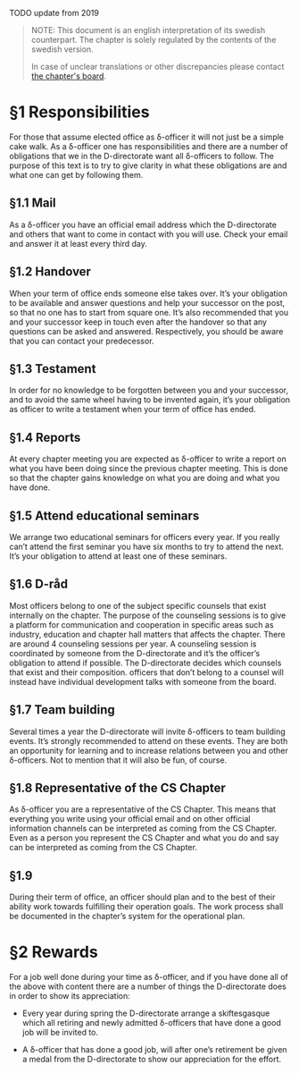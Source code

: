TODO update from 2019
> NOTE: This document is an english interpretation of its swedish counterpart. The chapter is solely regulated by the contents of the swedish version. 
> 
> In case of unclear translations or other discrepancies please contact [the chapter's board](mailto:drek@datasektionen.se).

§1 Responsibilities
============



For those that assume elected office as δ-officer it will not just be a simple cake walk. As a δ-officer one has responsibilities and there are a number of obligations that we in the D-directorate want all δ-officers to follow. The purpose of this text is to try to give clarity in what these obligations are and what one can get by following them.

§1.1 Mail
----

As a δ-officer you have an official email address which the D-directorate and others that want to come in contact with you will use. Check your email and answer it at least every third day.

§1.2 Handover
-----------

When your term of office ends someone else takes over. It’s your obligation to be available and answer questions and help your successor on the post, so that no one has to start from square one. It’s also recommended that you and your successor keep in touch even after the handover so that any questions can be asked and answered. Respectively, you should be aware that you can contact your predecessor.

§1.3 Testament
----------

In order for no knowledge to be forgotten between you and your successor, and to avoid the same wheel having to be invented again, it’s your obligation as officer to write a testament when your term of office has ended.

§1.4 Reports
---------

At every chapter meeting you are expected as δ-officer to write a report on what you have been doing since the previous chapter meeting. This is done so that the chapter gains knowledge on what you are doing and what you have done.

§1.5 Attend educational seminars
----------------

We arrange two educational seminars for officers every year. If you really can’t attend the first seminar you have six months to try to attend the next. It’s your obligation to attend at least one of these seminars.

§1.6 D-råd
-----------------

Most officers belong to one of the subject specific counsels that exist internally on the chapter. The purpose of the counseling sessions is to give a platform for communication and cooperation in specific areas such as industry, education and chapter hall matters that affects the chapter. There are around 4 counseling sessions per year. A counseling session is coordinated by someone from the D-directorate and it’s the officer’s obligation to attend if possible. The D-directorate decides which counsels that exist and their composition. officers that don’t belong to a counsel will instead have individual development talks with someone from the board.

§1.7 Team building
------------

Several times a year the D-directorate will invite δ-officers to team building events. It’s strongly recommended to attend on these events. They are both an opportunity for learning and to increase relations between you and other δ-officers. Not to mention that it will also be fun, of course.

§1.8 Representative of the CS Chapter
------------------------------

As δ-officer you are a representative of the CS Chapter. This means that everything you write using your official email and on other official information channels can be interpreted as coming from the CS Chapter. Even as a person you represent the CS Chapter and what you do and say can be interpreted as coming from the CS Chapter.

§1.9 
-------------------------------
During their term of office, an officer should plan and to the best of their ability work towards fulfilling their operation goals. The work process shall be documented in the chapter’s system for the operational plan.

§2 Rewards
==========

For a job well done during your time as δ-officer, and if you have done all of the above with content there are a number of things the D-directorate does in order to show its appreciation:

-   Every year during spring the D-directorate arrange a skiftesgasque which all retiring and newly admitted δ-officers that have done a good job will be invited to.

-   A δ-officer that has done a good job, will after one’s retirement be given a medal from the D-directorate to show our appreciation for the effort. 

